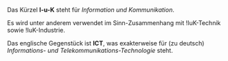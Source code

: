 Das Kürzel **I-u-K** steht für *Information und Kommunikation*.

Es wird unter anderem verwendet im Sinn-Zusammenhang mit !IuK-Technik
sowie !IuK-Industrie.

Das englische Gegenstück ist **ICT**, was exakterweise für (zu deutsch)
*Informations- und Telekommunikations-Technologie* steht.
